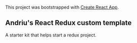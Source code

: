 This project was bootstrapped with [Create React App](https://github.com/facebook/create-react-app).

## Andriu's React Redux custom template

A starter kit that helps start a redux project.